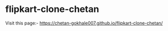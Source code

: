 # flipkart-clone-chetan

Visit this page:- https://chetan-gokhale007.github.io/flipkart-clone-chetan/
